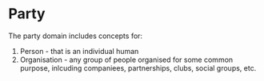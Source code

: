 # Party

The party domain includes concepts for:
1. Person - that is an individual human
2. Organisation - any group of people organised for some common purpose, inlcuding companiees, partnerships, clubs, social groups, etc.


